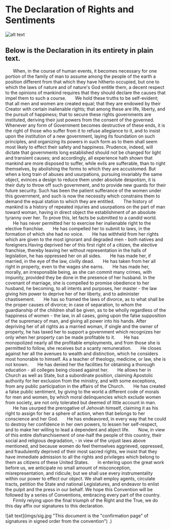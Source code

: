 # The Declaration of Rights and Sentiments

![alt text](imgs/dec.png "The Declaration as drafted during the convention was reprinted in a newspaper the following day, with the order of signatures being alphabetized.")

## Below is the Declaration in its entirety in plain text.
&nbsp;&nbsp;&nbsp;&nbsp;&nbsp;&nbsp;When, in the course of human events, it becomes necessary for one portion of the family of man to assume among the people of the earth a position different from that which they have hitherto occupied, but one to which the laws of nature and of nature's God entitle them, a decent respect to the opinions of mankind requires that they should declare the causes that impel them to such a course.
&nbsp;&nbsp;&nbsp;&nbsp;&nbsp;&nbsp;We hold these truths to be self-evident; that all men and women are created equal; that they are endowed by their Creator with certain inalienable rights; that among these are life, liberty, and the pursuit of happiness; that to secure these rights governments are instituted, deriving their just powers from the consent of the governed. Whenever any form of Government becomes destructive of these ends, it is the right of those who suffer from it to refuse allegiance to it, and to insist upon the institution of a new government, laying its foundation on such principles, and organizing its powers in such form as to them shall seem most likely to effect their safety and happiness. Prudence, indeed, will dictate that governments long established should not be changed for light and transient causes; and accordingly, all experience hath shown that mankind are more disposed to suffer, while evils are sufferable, than to right themselves, by abolishing the forms to which they are accustomed. But when a long train of abuses and usurpations, pursuing invariably the same object, evinces a design to reduce them under absolute despotism, it is their duty to throw off such government, and to provide new guards for their future security. Such has been the patient sufferance of the women under this government, and such is now the necessity which constrains them to demand the equal station to which they are entitled.
&nbsp;&nbsp;&nbsp;&nbsp;&nbsp;&nbsp;The history of mankind is a history of repeated injuries and usurpations on the part of man toward woman, having in direct object the establishment of an absolute tyranny over her. To prove this, let facts be submitted to a candid world.
&nbsp;&nbsp;&nbsp;&nbsp;&nbsp;&nbsp;He has never permitted her to exercise her inalienable right to the elective franchise.
&nbsp;&nbsp;&nbsp;&nbsp;&nbsp;&nbsp;He has compelled her to submit to laws, in the formation of which she had no voice.
&nbsp;&nbsp;&nbsp;&nbsp;&nbsp;&nbsp;He has withheld from her rights which are given to the most ignorant and degraded men - both natives and foreigners.Having deprived her of this first right of a citizen, the elective franchise, thereby leaving her without representation in the halls of legislation, he has oppressed her on all sides.
&nbsp;&nbsp;&nbsp;&nbsp;&nbsp;&nbsp;He has made her, if married, in the eye of the law, civilly dead.
&nbsp;&nbsp;&nbsp;&nbsp;&nbsp;&nbsp;He has taken from her all right in property, even to the wages she earns.
&nbsp;&nbsp;&nbsp;&nbsp;&nbsp;&nbsp;He has made her, morally, an irresponsible being, as she can commit many crimes, with impunity, provided they be done in the presence of her husband. In the covenant of marriage, she is compelled to promise obedience to her husband, he becoming, to all intents and purposes, her master - the law giving him power to deprive her of her liberty, and to administer chastisement.
&nbsp;&nbsp;&nbsp;&nbsp;&nbsp;&nbsp;He has so framed the laws of divorce, as to what shall be the proper causes of divorce; in case of separation, to whom the guardianship of the children shall be given, as to be wholly regardless of the happiness of women - the law, in all cases, going upon the false supposition of the supremacy of man, and giving all power into his hands.
After depriving her of all rights as a married woman, if single and the owner of property, he has taxed her to support a government which recognizes her only when her property can be made profitable to it.
&nbsp;&nbsp;&nbsp;&nbsp;&nbsp;&nbsp;He has monopolized nearly all the profitable employments, and from those she is permitted to follow, she receives but a scanty remuneration.
&nbsp;&nbsp;&nbsp;&nbsp;&nbsp;&nbsp;He closes against her all the avenues to wealth and distinction, which he considers most honorable to himself. As a teacher of theology, medicine, or law, she is not known.
&nbsp;&nbsp;&nbsp;&nbsp;&nbsp;&nbsp;He has denied her the facilities for obtaining a thorough education - all colleges being closed against her.
&nbsp;&nbsp;&nbsp;&nbsp;&nbsp;&nbsp;He allows her in Church as well as State, but a subordinate position, claiming Apostolic authority for her exclusion from the ministry, and with some exceptions, from any public participation in the affairs of the Church.
&nbsp;&nbsp;&nbsp;&nbsp;&nbsp;&nbsp;He has created a false public sentiment, by giving to the world a different code of morals for men and women, by which moral delinquencies which exclude women from society, are not only tolerated but deemed of little account in man.
&nbsp;&nbsp;&nbsp;&nbsp;&nbsp;&nbsp;He has usurped the prerogative of Jehovah himself, claiming it as his right to assign for her a sphere of action, when that belongs to her conscience and her God.
&nbsp;&nbsp;&nbsp;&nbsp;&nbsp;&nbsp;He has endeavored, in every way that he could to destroy her confidence in her own powers, to lessen her self-respect, and to make her willing to lead a dependent and abject life.
&nbsp;&nbsp;&nbsp;&nbsp;&nbsp;&nbsp;Now, in view of this entire disfranchisement of one-half the people of this country, their social and religious degradation, - in view of the unjust laws above mentioned, and because women do feel themselves aggrieved, oppressed, and fraudulently deprived of their most sacred rights, we insist that they have immediate admission to all the rights and privileges which belong to them as citizens of these United States.
&nbsp;&nbsp;&nbsp;&nbsp;&nbsp;&nbsp;In entering upon the great work before us, we anticipate no small amount of misconception, misrepresentation, and ridicule; but we shall use every instrumentality within our power to effect our object. We shall employ agents, circulate tracts, petition the State and national Legislatures, and endeavor to enlist the pulpit and the press in our behalf. We hope this Convention will be followed by a series of Conventions, embracing every part of the country.
&nbsp;&nbsp;&nbsp;&nbsp;&nbsp;&nbsp;Firmly relying upon the final triumph of the Right and the True, we do this day affix our signatures to this declaration.

![alt text](imgs/sig.jpg "This document is the "confirmation page" of signatures in signed order from the convention") .)
